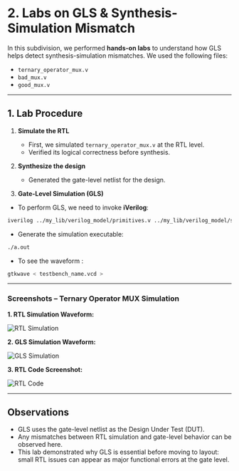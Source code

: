 # 2. Labs on GLS & Synthesis-Simulation Mismatch

In this subdivision, we performed **hands-on labs** to understand how GLS helps detect synthesis-simulation mismatches. We used the following files:

- `ternary_operator_mux.v`  
- `bad_mux.v`  
- `good_mux.v`  

---

## 1. Lab Procedure

1. **Simulate the RTL**  
   - First, we simulated `ternary_operator_mux.v` at the RTL level.  
   - Verified its logical correctness before synthesis.

2. **Synthesize the design**  
   - Generated the gate-level netlist for the design.  

3. **Gate-Level Simulation (GLS)**  
   
- To perform GLS, we need to invoke **iVerilog**:

```bash
iverilog ../my_lib/verilog_model/primitives.v ../my_lib/verilog_model/sky130_fd_sc_hd.v <module_name.v> <testbench_name.v>
```

- Generate the simulation executable:

```bash
./a.out
```
- To see the waveform :

```bash
gtkwave < testbench_name.vcd >
```

---

### Screenshots – Ternary Operator MUX Simulation

**1. RTL Simulation Waveform:**

![RTL Simulation](.Screenshots/ternary_operator_mux_rtl.png)

**2. GLS Simulation Waveform:**  

![GLS Simulation](.Screenshots/ternary_operator_mux_gls.png)


**3. RTL Code Screenshot:**  

![RTL Code](.Screenshots/ternary_operator_mux_code.png)


---


## Observations

- GLS uses the gate-level netlist as the Design Under Test (DUT).
- Any mismatches between RTL simulation and gate-level behavior can be observed here.
- This lab demonstrated why GLS is essential before moving to layout: small RTL issues can appear as major functional errors at the gate level.